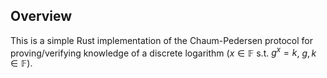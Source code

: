 ## Overview

This is a simple Rust implementation of the Chaum-Pedersen protocol for proving/verifying knowledge of a discrete logarithm ($x \in \mathbb{F}$ s.t. $g^x = k$, $g, k \in \mathbb{F}$).
